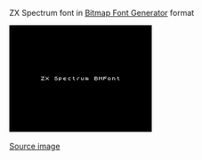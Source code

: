 ZX Spectrum font in [Bitmap Font Generator](https://www.angelcode.com/products/bmfont/) format

![zxsp.gif](./zxsp.gif)

[Source image](https://commons.wikimedia.org/wiki/File:ZX_Spectrum_character_set.png)
